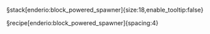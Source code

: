 §stack[enderio:block_powered_spawner]{size:18,enable_tooltip:false}

§recipe[enderio:block_powered_spawner]{spacing:4}